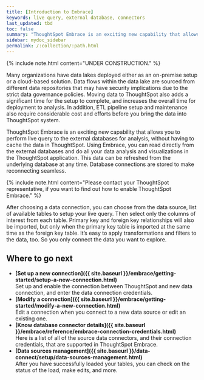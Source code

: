 ```yaml
---
title: [Introduction to Embrace]
keywords: live query, external database, connectors
last_updated: tbd
toc: false
summary: "ThoughtSpot Embrace is an exciting new capability that allows you to perform live query to the external databases for analysis,  without having to cache the data in ThoughtSpot."
sidebar: mydoc_sidebar
permalink: /:collection/:path.html
---
```

{% include note.html content="UNDER CONSTRUCTION." %}


Many organizations have data lakes deployed either as an on-premise setup or a cloud-based solution. Data flows within the data lake are sourced from different data repositories that may have security implications due to the strict data governance policies. Moving data to ThoughtSpot also adds a significant time for the setup to complete, and increases the overall time for deployment to analysis. In addition, ETL pipeline setup and maintenance also require considerable cost and efforts before you bring the data into ThoughtSpot system.

ThoughtSpot Embrace is an exciting new capability that allows you to perform live query to the external databases for analysis,  without having to cache the data in ThoughtSpot. Using Embrace, you can read directly from the external databases and do all your data analysis and visualizations in the ThoughtSpot application. This data can be refreshed from the underlying database at any time. Database connections are stored to make reconnecting seamless.

{% include note.html content="Please contact your ThoughtSpot representative, if you want to find out how to enable ThoughtSpot Embrace." %}

After choosing a data connection, you can choose from the data source, list of available tables to setup your live query. Then select only the columns of interest from each table. Primary key and foreign key relationships will also be imported, but only when the primary key table is imported at the same time as the foreign key table. It’s easy to apply transformations and filters to the data, too. So you only connect the data you want to explore.



## Where to go next

-   **[Set up a new connection]({{ site.baseurl }}/embrace/getting-started/setup-a-new-connection.html)**  
Set up and enable the connection between ThoughtSpot and new data connection, and enter the data connection credentials.
-   **[Modify a connection]({{ site.baseurl }}/embrace/getting-started/modify-a-new-connection.html)**  
Edit a connection when you connect to a new data source or edit an existing one.
-   **[Know database connector details]({{ site.baseurl }}/embrace/reference/embrace-connection-credentials.html)**  
Here is a list of all of the source data connectors, and their connection credentials, that are supported in ThoughtSpot Embrace.
-   **[Data sources management]({{ site.baseurl }}/data-connect/setup/data-sources-management.html)**  
After you have successfully loaded your tables, you can check on the status of the load, make edits, and more.
